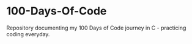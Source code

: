 # 100-Days-Of-Code
Repository documenting my 100 Days of Code journey in C - practicing coding everyday.
